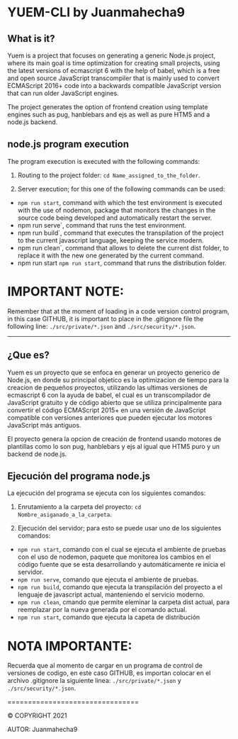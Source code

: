 # YUEM-CLI by Juanmahecha9

## What is it?

Yuem is a project that focuses on generating a generic Node.js project, where its main goal is time optimization for creating small projects, using the latest versions of ecmascript 6 with the help of babel, which is a free and open source JavaScript transcompiler that is mainly used to convert ECMAScript 2016+ code into a backwards compatible JavaScript version that can run older JavaScript engines.

The project generates the option of frontend creation using template engines such as pug, hanblebars and ejs as well as pure HTM5 and a node.js backend.

## node.js program execution

The program execution is executed with the following commands:

1. Routing to the project folder: `cd Name_assigned_to_the_folder`.

2. Server execution; for this one of the following commands can be used:

- `npm run start`, command with which the test environment is executed with the use of nodemon, package that monitors the changes in the source code being developed and automatically restart the server.
- npm run serve`, command that runs the test environment.
- npm run build`, command that executes the transpilation of the project to the current javascript language, keeping the service modern.
- npm run clean`, command that allows to delete the current dist folder, to replace it with the new one generated by the current command.
- npm run start `npm run start`, command that runs the distribution folder.

# IMPORTANT NOTE:

Remember that at the moment of loading in a code version control program, in this case GITHUB, it is important to place in the .gitignore file the following line: `./src/private/*.json` and `./src/security/*.json`.

---

## ¿Que es?

Yuem es un proyecto que se enfoca en generar un proyecto generico de Node.js, en donde su principal objetico es la optimizacion de tiempo para la creacion de pequeños proyectos, utilizando las ultimas versiones de ecmascript 6 con la ayuda de babel, el cual es un transcompilador de JavaScript gratuito y de código abierto que se utiliza principalmente para convertir el código ECMAScript 2015+ en una versión de JavaScript compatible con versiones anteriores que pueden ejecutar los motores JavaScript más antiguos.

El proyecto genera la opcion de creación de frontend usando motores de plantillas como lo son pug, hanblebars y ejs al igual que HTM5 puro y un backend de node.js.

## Ejecución del programa node.js

La ejecución del programa se ejecuta con los siguientes comandos:

1. Enrutamiento a la carpeta del proyecto: `cd Nombre_asiganado_a_la_carpeta`.

2. Ejecución del servidor; para esto se puede usar uno de los siguientes comandos:

- `npm run start`, comando con el cual se ejecuta el ambiente de pruebas con el uso de nodemon, paquete que monitorea los cambios en el código fuente que se esta desarrollando y automáticamente re inicia el servidor.
- `npm run serve`, comando que ejecuta el ambiente de pruebas.
- `npm run build`, comando que ejecuta la transpilación del proyecto a el lenguaje de javascript actual, manteniendo el servicio moderno.
- `npm run clean`, cmando que permite eleminar la carpeta dist actual, para reemplazar por la nueva generada por el comando actual.
- `npm run start`, comando que ejecuta la capeta de distribución

# NOTA IMPORTANTE:

Recuerda que al momento de cargar en un programa de control de versiones de codigo, en este caso GITHUB, es importan colocar en el archivo .gitignore la siguiente linea: `./src/private/*.json` y `./src/security/*.json`.

================================

© COPYRIGHT 2021

AUTOR: Juanmahecha9
